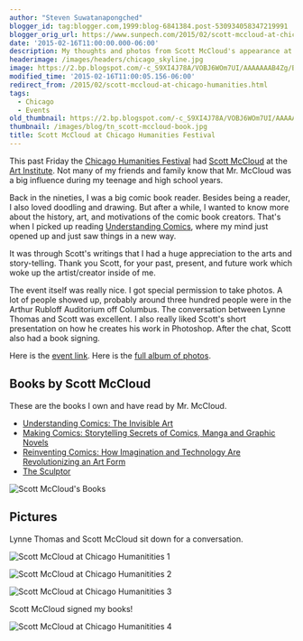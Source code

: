 ```yaml
---
author: "Steven Suwatanapongched"
blogger_id: tag:blogger.com,1999:blog-6841384.post-530934058347219991
blogger_orig_url: https://www.sunpech.com/2015/02/scott-mccloud-at-chicago-humanities.html
date: '2015-02-16T11:00:00.000-06:00'
description: My thoughts and photos from Scott McCloud's appearance at the Chicago Humanities event at the Chicago Art Institute.
headerimage: /images/headers/chicago_skyline.jpg
image: https://2.bp.blogspot.com/-c_S9XI4J78A/VOBJ6WOm7UI/AAAAAAAB4Zg/BbcjGq2lOXo/s800/B9byWCtCAAEa_L_.jpg
modified_time: '2015-02-16T11:00:05.156-06:00'
redirect_from: /2015/02/scott-mccloud-at-chicago-humanities.html
tags:
  - Chicago
  - Events
old_thumbnail: https://2.bp.blogspot.com/-c_S9XI4J78A/VOBJ6WOm7UI/AAAAAAAB4Zg/BbcjGq2lOXo/s800/B9byWCtCAAEa_L_.jpg
thumbnail: /images/blog/tn_scott-mccloud-book.jpg
title: Scott McCloud at Chicago Humanities Festival
---
```


This past Friday the [Chicago Humanities Festival](https://chicagohumanities.org) had [Scott McCloud](https://scottmccloud.com) at the [Art Institute](https://www.artic.edu). Not many of my friends and family know that Mr. McCloud was a big influence during my teenage and high school years.

Back in the nineties, I was a big comic book reader. Besides being a reader, I also loved doodling and drawing. But after a while, I wanted to know more about the history, art, and motivations of the comic book creators. That's when I picked up reading [Understanding Comics](https://www.amazon.com/gp/product/006097625X/ref=as_li_tl?ie=UTF8&amp;camp=1789&amp;creative=390957&amp;creativeASIN=006097625X&amp;linkCode=as2&amp;tag=sunpech-20&amp;linkId=B3N7BL7ANOJYPEPZ), where my mind just opened up and just saw things in a new way.

It was through Scott's writings that I had a huge appreciation to the arts and story-telling. Thank you Scott, for your past, present, and future work which woke up the artist/creator inside of me.

The event itself was really nice. I got special permission to take photos. A lot of people showed up, probably around three hundred people were in the Arthur Rubloff Auditorium off Columbus. The conversation between Lynne Thomas and Scott was excellent. I also really liked Scott's short presentation on how he creates his work in Photoshop. After the chat, Scott also had a book signing.

Here is the [event link](https://chicagohumanities.org/events/2015/winter/scott-mccloud). Here is the [full album of photos](https://www.facebook.com/media/set/?set=a.837394669658892.1073741883.408588035872893&amp;type=1).

## Books by Scott McCloud

These are the books I own and have read by Mr. McCloud.

  * [Understanding Comics: The Invisible Art](https://www.amazon.com/gp/product/006097625X/ref=as_li_tl?ie=UTF8&amp;camp=1789&amp;creative=390957&amp;creativeASIN=006097625X&amp;linkCode=as2&amp;tag=sunpech-20&amp;linkId=B3N7BL7ANOJYPEPZ)
  * [Making Comics: Storytelling Secrets of Comics, Manga and Graphic Novels](https://www.amazon.com/gp/product/0060780940/ref=as_li_tl?ie=UTF8&amp;camp=1789&amp;creative=390957&amp;creativeASIN=0060780940&amp;linkCode=as2&amp;tag=sunpech-20&amp;linkId=O7YB7GQNCTGHFXLU)
  * [Reinventing Comics: How Imagination and Technology Are Revolutionizing an Art Form](https://www.amazon.com/gp/product/0060953500/ref=as_li_tl?ie=UTF8&amp;camp=1789&amp;creative=390957&amp;creativeASIN=0060953500&amp;linkCode=as2&amp;tag=sunpech-20&amp;linkId=W2XO2AMGEOVQ6UL2)
  * [The Sculptor](https://www.amazon.com/gp/product/1596435739/ref=as_li_tl?ie=UTF8&amp;camp=1789&amp;creative=390957&amp;creativeASIN=1596435739&amp;linkCode=as2&amp;tag=sunpech-20&amp;linkId=P7VEXVXZUOHLG7TR) 

![Scott McCloud's Books](/images/blog/B9byWCtCAAEa_L_.jpg)

## Pictures

Lynne Thomas and Scott McCloud sit down for a conversation.

![Scott McCloud at Chicago Humanitities 1](/images/blog/2015-02-13-at-18-25-56.jpg)

![Scott McCloud at Chicago Humanitities 2](/images/blog/2015-02-13-at-18-34-40.jpg)

![Scott McCloud at Chicago Humanitities 3](/images/blog/2015-02-13-at-18-27-44.jpg)

Scott McCloud signed my books!

![Scott McCloud at Chicago Humanitities 4](/images/blog/2015-02-13-at-20-10-32.jpg)